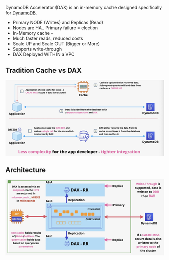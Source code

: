 DynamoDB Accelerator (DAX) is an in-memory cache designed specifically for [DynamoDB](DynamoDB.md).

- Primary NODE (Writes) and Replicas (Read)
- Nodes are HA.. Primary failure = election
- In-Memory cache - 
- Much faster reads, reduced costs
- Scale UP and Scale OUT (Bigger or More)
- Supports write-through
- DAX Deployed WITHIN a VPC
## Tradition Cache vs DAX
![Pasted image 20250716211154.png](_atts/Pasted%20image%2020250716211154.png)

## Architecture
![Pasted image 20250716211526.png](_atts/Pasted%20image%2020250716211526.png)

